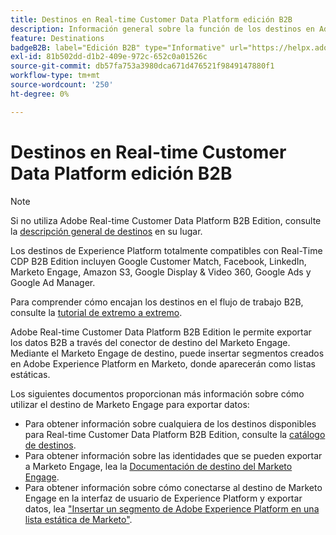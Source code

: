 ```yaml
---
title: Destinos en Real-time Customer Data Platform edición B2B
description: Información general sobre la función de los destinos en Adobe Real-time Customer Data Platform B2B Edition.
feature: Destinations
badgeB2B: label="Edición B2B" type="Informative" url="https://helpx.adobe.com/legal/product-descriptions/real-time-customer-data-platform-b2b-edition-prime-and-ultimate-packages.html newtab=true"
exl-id: 81b502dd-d1b2-409e-972c-652c0a01526c
source-git-commit: db57fa753a3980dca671d476521f9849147880f1
workflow-type: tm+mt
source-wordcount: '250'
ht-degree: 0%

---
```


# Destinos en Real-time Customer Data Platform edición B2B

>[!NOTE]
>
>Si no utiliza Adobe Real-time Customer Data Platform B2B Edition, consulte la [descripción general de destinos](../../destinations/home.md) en su lugar.

Los destinos de Experience Platform totalmente compatibles con Real-Time CDP B2B Edition incluyen Google Customer Match, Facebook, LinkedIn, Marketo Engage, Amazon S3, Google Display &amp; Video 360, Google Ads y Google Ad Manager.

Para comprender cómo encajan los destinos en el flujo de trabajo B2B, consulte la [tutorial de extremo a extremo](../b2b-tutorial.md#activate-your-evaluated-data-to-a-destination).

Adobe Real-time Customer Data Platform B2B Edition le permite exportar los datos B2B a través del conector de destino del Marketo Engage. Mediante el Marketo Engage de destino, puede insertar segmentos creados en Adobe Experience Platform en Marketo, donde aparecerán como listas estáticas.

Los siguientes documentos proporcionan más información sobre cómo utilizar el destino de Marketo Engage para exportar datos:

- Para obtener información sobre cualquiera de los destinos disponibles para Real-time Customer Data Platform B2B Edition, consulte la [catálogo de destinos](../../destinations/catalog/overview.md).
- Para obtener información sobre las identidades que se pueden exportar a Marketo Engage, lea la [Documentación de destino del Marketo Engage](../../destinations/catalog/adobe/marketo-engage.md).
- Para obtener información sobre cómo conectarse al destino de Marketo Engage en la interfaz de usuario de Experience Platform y exportar datos, lea [&quot;Insertar un segmento de Adobe Experience Platform en una lista estática de Marketo&quot;](https://experienceleague.adobe.com/docs/marketo/using/product-docs/core-marketo-concepts/smart-lists-and-static-lists/static-lists/push-an-adobe-experience-platform-segment-to-a-marketo-static-list.html).
